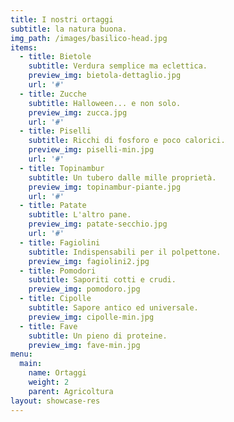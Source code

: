```yaml
---
title: I nostri ortaggi
subtitle: la natura buona. 
img_path: /images/basilico-head.jpg
items:
  - title: Bietole
    subtitle: Verdura semplice ma eclettica.
    preview_img: bietola-dettaglio.jpg
    url: '#'
  - title: Zucche
    subtitle: Halloween... e non solo.
    preview_img: zucca.jpg
    url: '#'
  - title: Piselli
    subtitle: Ricchi di fosforo e poco calorici. 
    preview_img: piselli-min.jpg
    url: '#'    
  - title: Topinambur
    subtitle: Un tubero dalle mille proprietà.
    preview_img: topinambur-piante.jpg
    url: '#'    
  - title: Patate
    subtitle: L'altro pane.
    preview_img: patate-secchio.jpg
    url: '#'
  - title: Fagiolini
    subtitle: Indispensabili per il polpettone.
    preview_img: fagiolini2.jpg
  - title: Pomodori
    subtitle: Saporiti cotti e crudi.
    preview_img: pomodoro.jpg
  - title: Cipolle
    subtitle: Sapore antico ed universale.
    preview_img: cipolle-min.jpg
  - title: Fave
    subtitle: Un pieno di proteine.
    preview_img: fave-min.jpg
menu:
  main:
    name: Ortaggi
    weight: 2
    parent: Agricoltura
layout: showcase-res
---
```

